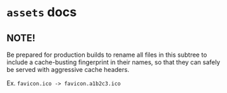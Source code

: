 # `assets` docs

## NOTE!

Be prepared for production builds to rename all files in this subtree
to include a cache-busting fingerprint in their names, so that they can safely
be served with aggressive cache headers.

Ex. `favicon.ico -> favicon.a1b2c3.ico`
